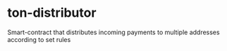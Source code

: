 # ton-distributor
Smart-contract that distributes incoming payments to multiple addresses according to set rules
